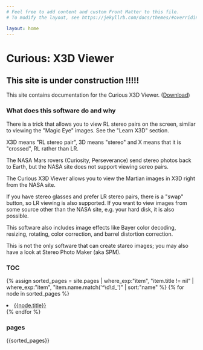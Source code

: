 ```yaml
---
# Feel free to add content and custom Front Matter to this file.
# To modify the layout, see https://jekyllrb.com/docs/themes/#overriding-theme-defaults

layout: home
---
```


# Curious: X3D Viewer

## This site is under construction !!!!!

This site contains documentation for the Curious X3D Viewer. ([Download](https://github.com/martianch/curieux))

### What does this software do and why

There is a trick that allows you to view RL stereo pairs on the screen, similar to viewing the "Magic Eye" images. See the "Learn X3D" section.

X3D means "RL stereo pair", 3D means "stereo" and X means that it is "crossed", RL rather than LR.

The NASA Mars rovers (Curiosity, Perseverance) send stereo photos back to Earth, but the NASA site does not support viewing sereo pairs.

The Curious X3D Viewer allows you to view the Martian images in X3D right from the NASA site.

If you have stereo glasses and prefer LR stereo pairs, there is a "swap" button, so LR viewing is also supported. If you want to view images
from some source other than the NASA site, e.g. your hard disk, it is also possible.

This software also includes image effects like Bayer color decoding, resizing, rotating, color correction, and barrel distortion correction.

This is not the only software that can create stareo images; you may also have a look at Stereo Photo Maker (aka SPM).

### TOC

{% assign sorted_pages = site.pages | where_exp:"item", "item.title != nil" | where_exp:"item", "item.name.match('^\\d\\d_')" | sort:"name" %}
{% for node in sorted_pages %}
  <li><a href="{{node.url}}">{{node.title}}</a></li>
{% endfor %}

### pages

{{sorted_pages}}



